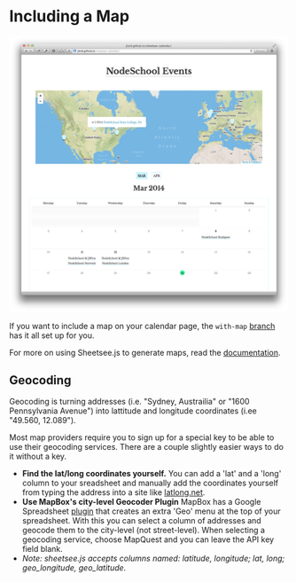 # Including a Map

![map](with-map.png)

If you want to include a map on your calendar page, the `with-map` [branch](https://github.com/jlord/sheetsee-calendar/tree/with-map) has it all set up for you.

For more on using Sheetsee.js to generate maps, read the [documentation](http://jlord.github.io/sheetsee.js/docs/sheetsee-maps.html).

## Geocoding  

Geocoding is turning addresses (i.e. "Sydney, Austrailia" or "1600 Pennsylvania Avenue") into lattitude and longitude coordinates (i.ee "49.560, 12.089").

Most map providers require you to sign up for a special key to be able to use their geocoding services. There are a couple slightly easier ways to do it without a key.

- **Find the lat/long coordinates yourself.** You can add a 'lat' and a 'long' column to  your sreadsheet and manually add the coordinates yourself from typing the address into a site like [latlong.net](http://www.latlong.net).
- **Use MapBox's city-level Geocoder Plugin** MapBox has a Google Spreadsheet [plugin](https://www.mapbox.com/tilemill/docs/guides/google-docs/#geocoding) that creates an extra 'Geo' menu at the top of your spreadsheet. With this you can select a column of addresses and geocode them to the city-level (not street-level). When selecting a geocoding service, choose MapQuest and you can leave the API key field blank.
- _Note: sheetsee.js accepts columns named: latitude, longitude; lat, long; geo_longitude, geo_latitude._